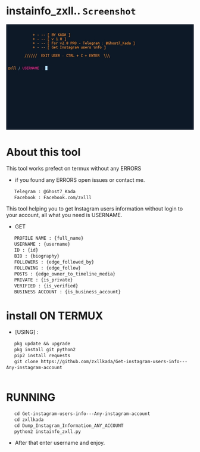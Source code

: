 # instainfo_zxll..  ``Screenshot``
![zxllkada_TOLL](zxllkada/Screenshot_Zxllkada.png)

# About this tool
This tool works prefect on termux without any ERRORS
* if you found any ERRORS open issues or contact me.

```
   Telegram : @Ghost7_Kada
   Facebook : Facebook.com/zxlll
```

This tool helping you to get Instagram users information without login to your account,
all what you need is USERNAME.

* GET 
```
   PROFILE NAME : {full_name}
   USERNAME : {username}
   ID : {id}
   BIO : {biography}
   FOLLOWERS : {edge_followed_by}
   FOLLOWING : {edge_follow}
   POSTS : {edge_owner_to_timeline_media}
   PRIVATE : {is_private}
   VERIFIED : {is_verified}
   BUSINESS ACCOUNT : {is_business_account}
```
# install ON TERMUX
* [USING] :
```
   pkg update && upgrade
   pkg install git python2
   pip2 install requests
   git clone https://github.com/zxllkada/Get-instagram-users-info---Any-instagram-account
   
```
# RUNNING
```
   cd Get-instagram-users-info---Any-instagram-account
   cd zxllkada
   cd Dump_Instagram_Information_ANY_ACCOUNT
   python2 instainfo_zxll.py
```
* After that enter username and enjoy.
